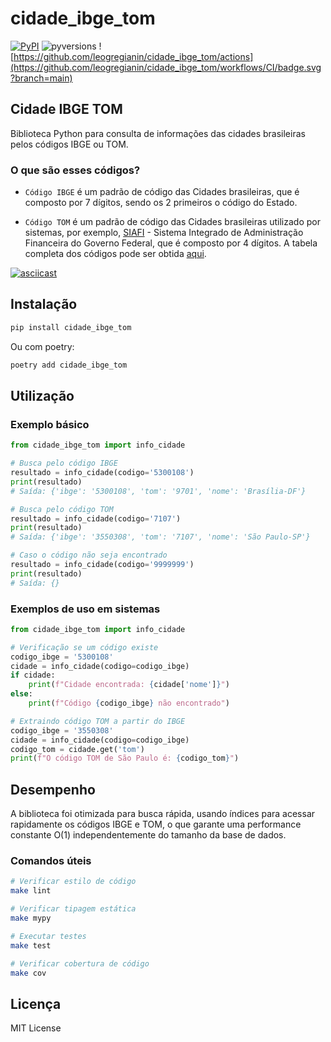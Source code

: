 # cidade_ibge_tom
[![PyPI](https://img.shields.io/pypi/v/cidade_ibge_tom)](https://pypi.org/project/cidade_ibge_tom/) ![pyversions](https://img.shields.io/badge/python-3.7%20%7C%203.8%20%7C%203.9%20%7C%203.10%20%7C%203.11-blue) ![https://github.com/leogregianin/cidade_ibge_tom/actions](https://github.com/leogregianin/cidade_ibge_tom/workflows/CI/badge.svg?branch=main)


## Cidade IBGE TOM

Biblioteca Python para consulta de informações das cidades brasileiras pelos códigos IBGE ou TOM.

### O que são esses códigos?

* `Código IBGE` é um padrão de código das Cidades brasileiras, que é composto por 7 dígitos, sendo os 2 primeiros o código do Estado.

* `Código TOM` é um padrão de código das Cidades brasileiras utilizado por sistemas, por exemplo, [SIAFI](https://siafi.tesouro.gov.br/) - Sistema Integrado de Administração Financeira do Governo Federal, que é composto por 4 dígitos. A tabela completa dos códigos pode ser obtida [aqui](https://www.tesourotransparente.gov.br/ckan/dataset/lista-de-municipios-do-siafi/resource/eebb3bc6-9eea-4496-8bcf-304f33155282).

[![asciicast](https://asciinema.org/a/519647.svg)](https://asciinema.org/a/519647)

## Instalação

```bash
pip install cidade_ibge_tom
```

Ou com poetry:

```bash
poetry add cidade_ibge_tom
```

## Utilização

### Exemplo básico

```python
from cidade_ibge_tom import info_cidade

# Busca pelo código IBGE
resultado = info_cidade(codigo='5300108')
print(resultado)
# Saída: {'ibge': '5300108', 'tom': '9701', 'nome': 'Brasília-DF'}

# Busca pelo código TOM
resultado = info_cidade(codigo='7107')
print(resultado)
# Saída: {'ibge': '3550308', 'tom': '7107', 'nome': 'São Paulo-SP'}

# Caso o código não seja encontrado
resultado = info_cidade(codigo='9999999')
print(resultado)
# Saída: {}
```

### Exemplos de uso em sistemas

```python
from cidade_ibge_tom import info_cidade

# Verificação se um código existe
codigo_ibge = '5300108'
cidade = info_cidade(codigo=codigo_ibge)
if cidade:
    print(f"Cidade encontrada: {cidade['nome']}")
else:
    print(f"Código {codigo_ibge} não encontrado")

# Extraindo código TOM a partir do IBGE
codigo_ibge = '3550308'
cidade = info_cidade(codigo=codigo_ibge)
codigo_tom = cidade.get('tom')
print(f"O código TOM de São Paulo é: {codigo_tom}")
```

## Desempenho

A biblioteca foi otimizada para busca rápida, usando índices para acessar rapidamente os códigos IBGE e TOM, o que garante uma performance constante O(1) independentemente do tamanho da base de dados.


### Comandos úteis

```bash
# Verificar estilo de código
make lint

# Verificar tipagem estática
make mypy

# Executar testes
make test

# Verificar cobertura de código
make cov
```

## Licença

MIT License

